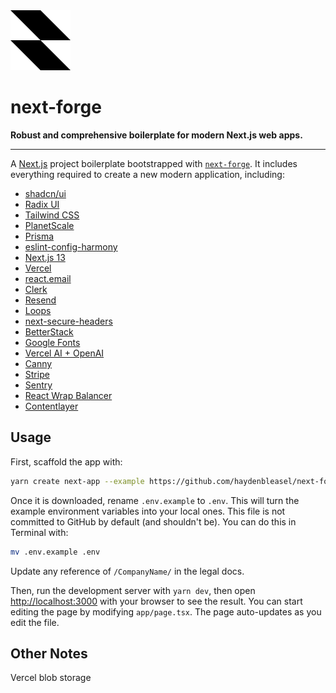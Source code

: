 <img src="./public/logo.svg" width="96" height="96" style="width: 96px; height: 96px;" alt="">

<br />

# next-forge

**Robust and comprehensive boilerplate for modern Next.js web apps.**

<hr />

A [Next.js](https://nextjs.org/) project boilerplate bootstrapped with [`next-forge`](https://github.com/haydenbleasel/next-forge). It includes everything required to create a new modern application, including:

- [shadcn/ui](https://ui.shadcn.com/)
- [Radix UI](https://www.radix-ui.com/)
- [Tailwind CSS](https://tailwindcss.com/)
- [PlanetScale](https://planetscale.com/)
- [Prisma](https://www.prisma.io/)
- [eslint-config-harmony](https://github.com/haydenbleasel/eslint-config-harmony)
- [Next.js 13](https://nextjs.org/)
- [Vercel](https://vercel.com/)
- [react.email](https://react.email/)
- [Clerk](https://clerk.com/)
- [Resend](https://resend.com/)
- [Loops](https://loops.so/)
- [next-secure-headers](https://www.npmjs.com/package/next-secure-headers)
- [BetterStack](https://betterstack.com/)
- [Google Fonts](https://fonts.google.com/)
- [Vercel AI + OpenAI](https://www.npmjs.com/package/ai)
- [Canny](https://canny.io/)
- [Stripe](https://stripe.com/)
- [Sentry](https://sentry.io/)
- [React Wrap Balancer](https://react-wrap-balancer.vercel.app/)
- [Contentlayer](https://contentlayer.dev/)

## Usage

First, scaffold the app with:

```bash
yarn create next-app --example https://github.com/haydenbleasel/next-forge
```

Once it is downloaded, rename `.env.example` to `.env`. This will turn the example environment variables into your local ones. This file is not committed to GitHub by default (and shouldn't be). You can do this in Terminal with:

```bash
mv .env.example .env
```

Update any reference of `/CompanyName/` in the legal docs.

Then, run the development server with `yarn dev`, then open [http://localhost:3000](http://localhost:3000) with your browser to see the result. You can start editing the page by modifying `app/page.tsx`. The page auto-updates as you edit the file.

## Other Notes

Vercel blob storage
